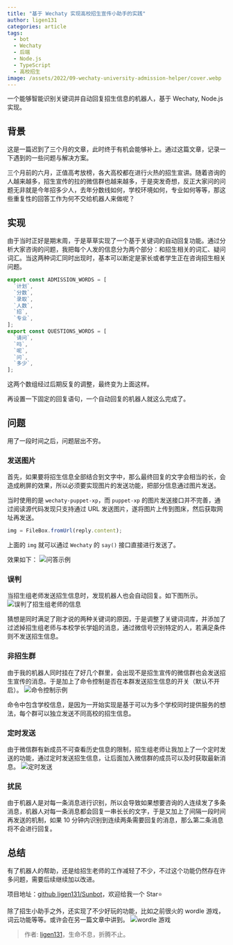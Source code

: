 ```yaml
---
title: "基于 Wechaty 实现高校招生宣传小助手的实践"
author: ligen131
categories: article
tags:
  - bot
  - Wechaty
  - 后端
  - Node.js
  - TypeScript
  - 高校招生
image: /assets/2022/09-wechaty-university-admission-helper/cover.webp
---
```

一个能够智能识别关键词并自动回复招生信息的机器人，基于 Wechaty, Node.js 实现。

## 背景

这是一篇迟到了三个月的文章，此时终于有机会能够补上。通过这篇文章，记录一下遇到的一些问题与解决方案。

三个月前的六月，正值高考放榜，各大高校都在进行火热的招生宣讲。随着咨询的人越来越多，招生宣传的拉的微信群也越来越多，于是突发奇想，反正大家问的问题无非就是今年招多少人，去年分数线如何，学校环境如何，专业如何等等，那这些重复性的回答工作为何不交给机器人来做呢？

## 实现

由于当时正好是期末周，于是草草实现了一个基于关键词的自动回复功能。通过分析大家咨询的问题，我把每个人发的信息分为两个部分：和招生相关的词汇、疑问词汇。当这两种词汇同时出现时，基本可以断定是家长或者学生正在咨询招生相关问题。

```javascript
export const ADMISSION_WORDS = [
  `计划`,
  `分数`,
  `录取`,
  `人数`,
  `招`,
  `专业`,
];
export const QUESTIONS_WORDS = [
  `请问`,
  `吗`,
  `呢`,
  `问`,
  `多少`,
];
```

这两个数组经过后期反复的调整，最终变为上面这样。

再设置一下固定的回复语句，一个自动回复的机器人就这么完成了。

## 问题

用了一段时间之后，问题层出不穷。

### 发送图片

首先，如果要将招生信息全部结合到文字中，那么最终回复的文字会相当的长，会造成刷屏的效果，所以必须要实现图片的发送功能，把部分信息通过图片发送。

当时使用的是 `wechaty-puppet-xp`，而 `puppet-xp` 的图片发送接口并不完善，通过阅读源代码发现只支持通过 URL 发送图片，遂将图片上传到图床，然后获取网址再发送。

```javascript
img = FileBox.fromUrl(reply.content);
```

上面的 `img` 就可以通过 `Wechaty` 的 `say()` 接口直接进行发送了。

效果如下：
![问答示例](/assets/2022/09-wechaty-university-admission-helper/question_and_answer.webp)

### 误判

当招生组老师发送招生信息时，发现机器人也会自动回复。如下图所示。
![误判了招生组老师的信息](/assets/2022/09-wechaty-university-admission-helper/error.webp)

猜想是同时满足了刚才说的两种关键词的原因，于是调整了关键词词库，并添加了过滤掉招生组老师与本校学长学姐的消息，通过微信号识别特定的人，若满足条件则不发送招生信息。

### 非招生群

由于我的机器人同时挂在了好几个群里，会出现不是招生宣传的微信群也会发送招生宣传的消息。于是加上了命令控制是否在本群发送招生信息的开关（默认不开启）。
![命令控制示例](/assets/2022/09-wechaty-university-admission-helper/command.webp)

命令中包含学校信息，是因为一开始实现是基于可以为多个学校同时提供服务的想法，每个群可以独立发送不同高校的招生信息。

### 定时发送

由于微信群有新成员不可查看历史信息的限制，招生组老师让我加上了一个定时发送的功能，通过定时发送招生信息，让后面加入微信群的成员可以及时获取最新消息。
![定时发送](/assets/2022/09-wechaty-university-admission-helper/timing.webp)

### 扰民

由于机器人是对每一条消息进行识别，所以会导致如果想要咨询的人连续发了多条消息，机器人对每一条消息都会回复一串长长的文字，于是又加上了间隔一段时间再发送的机制，如果 10 分钟内识别到连续两条需要回复的消息，那么第二条消息将不会进行回复。

## 总结

有了机器人的帮助，还是给招生老师的工作减轻了不少，不过这个功能仍然存在许多问题，需要后续继续加以改进。

项目地址：[github ligen131/Sunbot](https://github.com/ligen131/Sunbot)，欢迎给我一个 Star⭐

除了招生小助手之外，还实现了不少好玩的功能，比如之前很火的 wordle 游戏，词云功能等等。或许会在另一篇文章中讲到。
![wordle 游戏](/assets/2022/09-wechaty-university-admission-helper/wordle.webp)

> 作者: [ligen131](https://ligen131.com)，生命不息，折腾不止。
